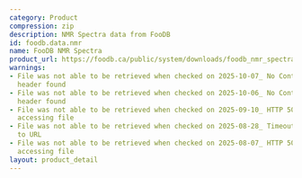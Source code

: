 ```yaml
---
category: Product
compression: zip
description: NMR Spectra data from FooDB
id: foodb.data.nmr
name: FooDB NMR Spectra
product_url: https://foodb.ca/public/system/downloads/foodb_nmr_spectra.zip
warnings:
- File was not able to be retrieved when checked on 2025-10-07_ No Content-Length
  header found
- File was not able to be retrieved when checked on 2025-10-06_ No Content-Length
  header found
- File was not able to be retrieved when checked on 2025-09-10_ HTTP 502 error when
  accessing file
- File was not able to be retrieved when checked on 2025-08-28_ Timeout connecting
  to URL
- File was not able to be retrieved when checked on 2025-08-07_ HTTP 500 error when
  accessing file
layout: product_detail
---
```

